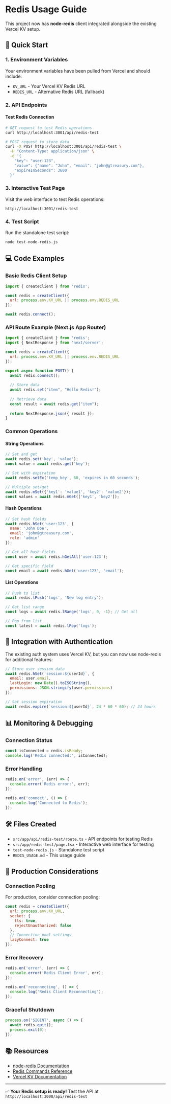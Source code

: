 # Redis Usage Guide

This project now has **node-redis** client integrated alongside the existing Vercel KV setup.

## 🚀 Quick Start

### 1. Environment Variables
Your environment variables have been pulled from Vercel and should include:
- `KV_URL` - Your Vercel KV Redis URL
- `REDIS_URL` - Alternative Redis URL (fallback)

### 2. API Endpoints

#### Test Redis Connection
```bash
# GET request to test Redis operations
curl http://localhost:3001/api/redis-test

# POST request to store data
curl -X POST http://localhost:3001/api/redis-test \
  -H "Content-Type: application/json" \
  -d '{
    "key": "user:123", 
    "value": {"name": "John", "email": "john@gtreasury.com"}, 
    "expireInSeconds": 3600
  }'
```

### 3. Interactive Test Page
Visit the web interface to test Redis operations:
```
http://localhost:3001/redis-test
```

### 4. Test Script
Run the standalone test script:
```bash
node test-node-redis.js
```

## 💻 Code Examples

### Basic Redis Client Setup
```javascript
import { createClient } from 'redis';

const redis = createClient({
  url: process.env.KV_URL || process.env.REDIS_URL
});

await redis.connect();
```

### API Route Example (Next.js App Router)
```javascript
import { createClient } from 'redis';
import { NextResponse } from 'next/server';

const redis = createClient({
  url: process.env.KV_URL || process.env.REDIS_URL
});

export async function POST() {
  await redis.connect();
  
  // Store data
  await redis.set("item", "Hello Redis!");
  
  // Retrieve data
  const result = await redis.get("item");
  
  return NextResponse.json({ result });
}
```

### Common Operations

#### String Operations
```javascript
// Set and get
await redis.set('key', 'value');
const value = await redis.get('key');

// Set with expiration
await redis.setEx('temp_key', 60, 'expires in 60 seconds');

// Multiple set/get
await redis.mSet({'key1': 'value1', 'key2': 'value2'});
const values = await redis.mGet(['key1', 'key2']);
```

#### Hash Operations
```javascript
// Set hash fields
await redis.hSet('user:123', {
  name: 'John Doe',
  email: 'john@gtreasury.com',
  role: 'admin'
});

// Get all hash fields
const user = await redis.hGetAll('user:123');

// Get specific field
const email = await redis.hGet('user:123', 'email');
```

#### List Operations
```javascript
// Push to list
await redis.lPush('logs', 'New log entry');

// Get list range
const logs = await redis.lRange('logs', 0, -1); // Get all

// Pop from list
const latest = await redis.lPop('logs');
```

## 🔧 Integration with Authentication

The existing auth system uses Vercel KV, but you can now use node-redis for additional features:

```javascript
// Store user session data
await redis.hSet(`session:${userId}`, {
  email: user.email,
  lastLogin: new Date().toISOString(),
  permissions: JSON.stringify(user.permissions)
});

// Set session expiration
await redis.expire(`session:${userId}`, 24 * 60 * 60); // 24 hours
```

## 📊 Monitoring & Debugging

### Connection Status
```javascript
const isConnected = redis.isReady;
console.log('Redis connected:', isConnected);
```

### Error Handling
```javascript
redis.on('error', (err) => {
  console.error('Redis error:', err);
});

redis.on('connect', () => {
  console.log('Connected to Redis');
});
```

## 🛠️ Files Created

- `src/app/api/redis-test/route.ts` - API endpoints for testing Redis
- `src/app/redis-test/page.tsx` - Interactive web interface for testing
- `test-node-redis.js` - Standalone test script
- `REDIS_USAGE.md` - This usage guide

## 🚀 Production Considerations

### Connection Pooling
For production, consider connection pooling:
```javascript
const redis = createClient({
  url: process.env.KV_URL,
  socket: {
    tls: true,
    rejectUnauthorized: false
  },
  // Connection pool settings
  lazyConnect: true
});
```

### Error Recovery
```javascript
redis.on('error', (err) => {
  console.error('Redis Client Error', err);
});

redis.on('reconnecting', () => {
  console.log('Redis Client Reconnecting');
});
```

### Graceful Shutdown
```javascript
process.on('SIGINT', async () => {
  await redis.quit();
  process.exit(0);
});
```

## 📚 Resources

- [node-redis Documentation](https://github.com/redis/node-redis)
- [Redis Commands Reference](https://redis.io/commands)
- [Vercel KV Documentation](https://vercel.com/docs/storage/vercel-kv)

---

✅ **Your Redis setup is ready!** Test the API at `http://localhost:3000/api/redis-test` 